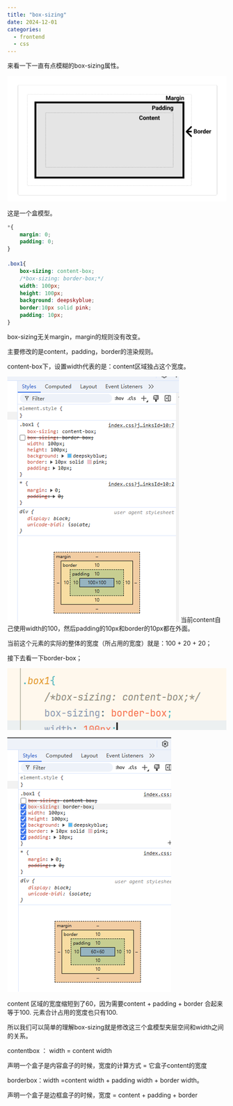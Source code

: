 ```yaml
---
title: "box-sizing"
date: 2024-12-01
categories:
  - frontend
  - css
---
```

来看一下一直有点模糊的box-sizing属性。

![|700x399](https://raw.githubusercontent.com/InsHomePgup/pic_go_img/main/blog/20250206133829365.png)

这是一个盒模型。
```css 
*{  
    margin: 0;  
    padding: 0;  
}  
  
.box1{  
    box-sizing: content-box;  
    /*box-sizing: border-box;*/  
    width: 100px;  
    height: 100px;  
    background: deepskyblue;  
    border:10px solid pink;  
    padding: 10px;  
}
```

box-sizing无关margin，margin的规则没有改变。

主要修改的是content，padding，border的渲染规则。

content-box下，设置width代表的是：content区域独占这个宽度。

![](https://raw.githubusercontent.com/InsHomePgup/pic_go_img/main/blog/20250206134844069.png)
当前content自己使用width的100，然后padding的10px和border的10px都在外面。

当前这个元素的实际的整体的宽度（所占用的宽度）就是：100 + 20 + 20；

接下去看一下border-box；


![](https://raw.githubusercontent.com/InsHomePgup/pic_go_img/main/blog/20250206135055914.png)

![](https://raw.githubusercontent.com/InsHomePgup/pic_go_img/main/blog/20250206135138398.png)

content 区域的宽度缩短到了60，因为需要content + padding + border 合起来等于100.
元素合计占用的宽度也只有100.

所以我们可以简单的理解box-sizing就是修改这三个盒模型夹层空间和width之间的关系。

contentbox ： width = content width

声明一个盒子是内容盒子的时候，宽度的计算方式 = 它盒子content的宽度

borderbox：width =content width + padding width + border width。

声明一个盒子是边框盒子的时候，宽度 = content + padding + border

